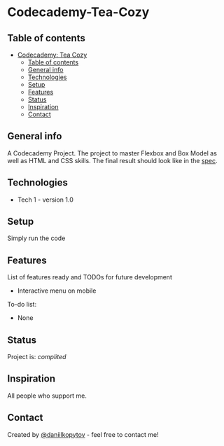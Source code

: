 # Codecademy-Tea-Cozy

## Table of contents
- [Codecademy: Tea Cozy](#Codecademy-Tea-Cozy)
  - [Table of contents](#table-of-contents)
  - [General info](#general-info)
  - [Technologies](#technologies)
  - [Setup](#setup)
  - [Features](#features)
  - [Status](#status)
  - [Inspiration](#inspiration)
  - [Contact](#contact)

## General info
A Codecademy Project. The project to master Flexbox and Box Model as well as HTML and CSS skills.
The final result should look like in the <a href="https://s3.amazonaws.com/codecademy-content/courses/freelance-1/unit-4/img-tea-cozy-redline.jpg">spec</a>.

## Technologies
* Tech 1 - version 1.0

## Setup
Simply run the code

## Features
List of features ready and TODOs for future development
* Interactive menu on mobile

To-do list:
* None

## Status
Project is: _complited_

## Inspiration
All people who support me.

## Contact
Created by [@daniilkopytov](https://twitter.com/daniilakopytov) - feel free to contact me!
